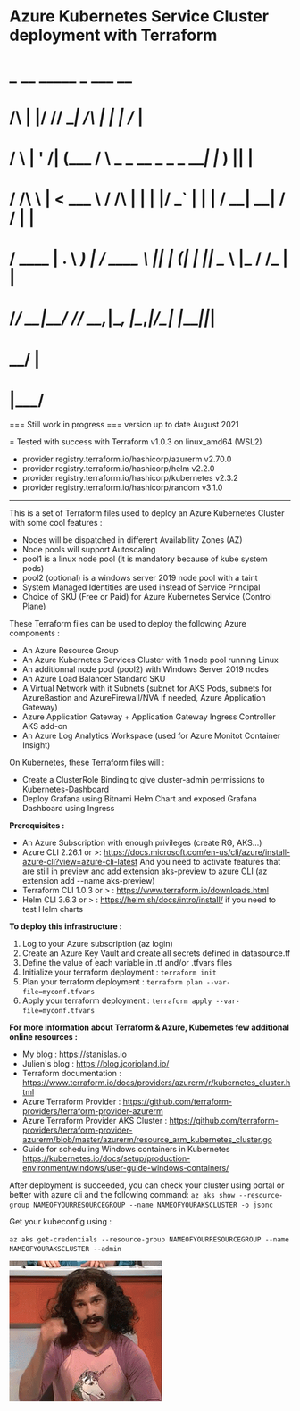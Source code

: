 # Azure Kubernetes Service Cluster deployment with Terraform
#           _  __ _____                                 _     ___  __ 
#     /\   | |/ // ____|     /\                        | |   |__ \/_ |
#    /  \  | ' /| (___      /  \  _   _  __ _ _   _ ___| |_     ) || |
#   / /\ \ |  <  \___ \    / /\ \| | | |/ _` | | | / __| __|   / / | |
#  / ____ \| . \ ____) |  / ____ \ |_| | (_| | |_| \__ \ |_   / /_ | |
# /_/    \_\_|\_\_____/  /_/    \_\__,_|\__, |\__,_|___/\__| |____||_|
#                                        __/ |                        
#                                       |___/                         

=== Still work in progress === version up to date August 2021

= Tested with success with 
Terraform v1.0.3
on linux_amd64 (WSL2)
+ provider registry.terraform.io/hashicorp/azurerm v2.70.0
+ provider registry.terraform.io/hashicorp/helm v2.2.0
+ provider registry.terraform.io/hashicorp/kubernetes v2.3.2
+ provider registry.terraform.io/hashicorp/random v3.1.0

--------------------------------------------------------------------------------------------------------

This is a set of Terraform files used to deploy an Azure Kubernetes Cluster with some cool features :

- Nodes will be dispatched in different Availability Zones (AZ)
- Node pools will support Autoscaling
- pool1 is a linux node pool (it is mandatory because of kube system pods)
- pool2 (optional) is a windows server 2019 node pool with a taint
- System Managed Identities are used instead of Service Principal
- Choice of SKU (Free or Paid) for Azure Kubernetes Service (Control Plane)

These Terraform files can be used to deploy the following Azure components :

- An Azure Resource Group
- An Azure Kubernetes Services Cluster with 1 node pool running Linux 
- An additionnal node pool (pool2) with Windows Server 2019 nodes
- An Azure Load Balancer Standard SKU
- A Virtual Network with it Subnets (subnet for AKS Pods, subnets for AzureBastion and AzureFirewall/NVA if needed, Azure Application Gateway)
- Azure Application Gateway + Application Gateway Ingress Controller AKS add-on
- An Azure Log Analytics Workspace (used for Azure Monitot Container Insight)

On Kubernetes, these Terraform files will :

- Create a ClusterRole Binding to give cluster-admin permissions to Kubernetes-Dashboard 
- Deploy Grafana using Bitnami Helm Chart and exposed Grafana Dashboard using Ingress

__Prerequisites :__

- An Azure Subscription with enough privileges (create RG, AKS...)
- Azure CLI 2.26.1 or >: <https://docs.microsoft.com/en-us/cli/azure/install-azure-cli?view=azure-cli-latest>
   And you need to activate features that are still in preview and add extension aks-preview to azure CLI (az extension add --name aks-preview)
- Terraform CLI 1.0.3 or > : <https://www.terraform.io/downloads.html>
- Helm CLI 3.6.3 or > : <https://helm.sh/docs/intro/install/> if you need to test Helm charts

__To deploy this infrastructure :__

1. Log to your Azure subscription (az login)
2. Create an Azure Key Vault and create all secrets defined in datasource.tf
3. Define the value of each variable in .tf and/or .tfvars files
4. Initialize your terraform deployment : `terraform init`
5. Plan your terraform deployment : `terraform plan --var-file=myconf.tfvars`
6. Apply your terraform deployment : `terraform apply --var-file=myconf.tfvars`

__For more information about Terraform & Azure, Kubernetes few additional online resources :__

- My blog : <https://stanislas.io>
- Julien's blog : <https://blog.jcorioland.io/>
- Terraform documentation : <https://www.terraform.io/docs/providers/azurerm/r/kubernetes_cluster.html>
- Azure Terraform Provider : <https://github.com/terraform-providers/terraform-provider-azurerm>
- Azure Terraform Provider AKS Cluster : <https://github.com/terraform-providers/terraform-provider-azurerm/blob/master/azurerm/resource_arm_kubernetes_cluster.go>
- Guide for scheduling Windows containers in Kubernetes
 <https://kubernetes.io/docs/setup/production-environment/windows/user-guide-windows-containers/>

After deployment is succeeded, you can check your cluster using portal or better with azure cli and the following command: 
`az aks show --resource-group NAMEOFYOURRESOURCEGROUP --name NAMEOFYOURAKSCLUSTER -o jsonc`

Get your kubeconfig using :

`az aks get-credentials --resource-group NAMEOFYOURRESOURCEGROUP --name NAMEOFYOURAKSCLUSTER --admin`

![Magic](https://github.com/squasta/AzureKubernetesService-Terraform/raw/master/Magic.gif)

